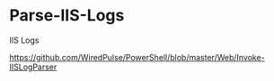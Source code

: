 # Parse-IIS-Logs
IIS Logs

https://github.com/WiredPulse/PowerShell/blob/master/Web/Invoke-IISLogParser
